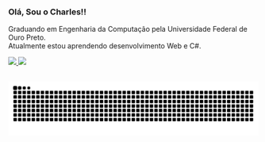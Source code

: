 ### Olá, Sou o Charles!!

Graduando em Engenharia da Computação pela Universidade Federal de Ouro Preto.\
Atualmente estou aprendendo desenvolvimento Web e C#.

<div>
  <a href="https://github.com/charlesats">
  <img height="180em" src="https://github-readme-stats.vercel.app/api?username=charlesats&show_icons=true&theme=dark&include_all_commits=true&count_private=true"/>
  <img height="180em" src="https://github-readme-stats.vercel.app/api/top-langs/?username=charlesats&layout=compact&langs_count=10&theme=dark"/>
</div>
  

  
  ##
 

 
  ![Snake animation](https://github.com/charlesats/charlesats/blob/output/github-contribution-grid-snake.svg)
 
</div>
